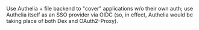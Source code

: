 Use Authelia + file backend to "cover" applications w/o their own auth; use Authelia itself as an SSO provider via OIDC (so, in effect, Authelia would be taking place of both Dex and OAuth2-Proxy).
